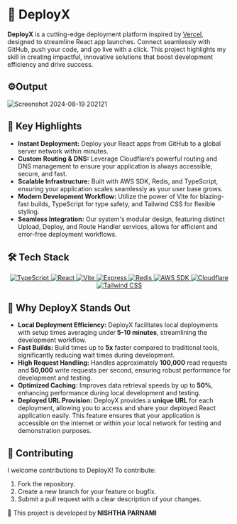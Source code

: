 


<p>
    <h1>🚀 DeployX</h1>
      
      
<b>DeployX</b> is a cutting-edge deployment platform inspired by <a href="https://vercel.com/" target="_blank">Vercel</a>, designed to streamline React app launches. Connect seamlessly with GitHub, push your code, and go live with a click. This project highlights my skill in creating impactful, innovative solutions that boost development efficiency and drive success.
</p>
<p> <h2>⚙️Output</h2> </p>

![Screenshot 2024-08-19 202121](https://github.com/user-attachments/assets/d5f9e8d9-81fe-47bb-85a9-4a2a5f7eb190)
 
 <p>
        <h2>🌟 Key Highlights</h2>
        <ul>
            <li><strong>Instant Deployment:</strong> Deploy your React apps from GitHub to a global server network within minutes.</li>
            <li><strong>Custom Routing & DNS:</strong> Leverage Cloudflare’s powerful routing and DNS management to ensure your application is always accessible, secure, and fast.</li>
            <li><strong>Scalable Infrastructure:</strong> Built with AWS SDK, Redis, and TypeScript, ensuring your application scales seamlessly as your user base grows.</li>
            <li><strong>Modern Development Workflow:</strong> Utilize the power of Vite for blazing-fast builds, TypeScript for type safety, and Tailwind CSS for flexible styling.</li>
            <li><strong>Seamless Integration:</strong> Our system's modular design, featuring distinct Upload, Deploy, and Route Handler services, allows for efficient and error-free deployment workflows.</li>
        </ul> 
        </p>
<p>


   <h2>🛠️ Tech Stack</h2>
        <div class="tech-stack" align="center">
            <a href="https://www.typescriptlang.org/" target="_blank">
                <img src="https://img.shields.io/badge/TypeScript-007ACC?style=for-the-badge&logo=typescript&logoColor=white" alt="TypeScript" />
            </a>
            <a href="https://reactjs.org/" target="_blank">
                <img src="https://img.shields.io/badge/React-61DAFB?style=for-the-badge&logo=react&logoColor=black" alt="React" />
            </a>
            <a href="https://vitejs.dev/" target="_blank">
                <img src="https://img.shields.io/badge/Vite-646CFF?style=for-the-badge&logo=vite&logoColor=white" alt="Vite" />
            </a>
            <a href="https://expressjs.com/" target="_blank">
                <img src="https://img.shields.io/badge/Express.js-000000?style=for-the-badge&logo=express&logoColor=white" alt="Express" />
            </a>
            <a href="https://redis.io/" target="_blank">
                <img src="https://img.shields.io/badge/Redis-DC382D?style=for-the-badge&logo=redis&logoColor=white" alt="Redis" />
            </a>
            <a href="https://aws.amazon.com/sdk-for-javascript/" target="_blank">
                <img src="https://img.shields.io/badge/AWS_SDK-FF9900?style=for-the-badge&logo=amazon-aws&logoColor=white" alt="AWS SDK" />
            </a>
            <a href="https://www.cloudflare.com/" target="_blank">
                <img src="https://img.shields.io/badge/Cloudflare-F38020?style=for-the-badge&logo=cloudflare&logoColor=white" alt="Cloudflare" />
            </a>
            <a href="https://tailwindcss.com/" target="_blank">
                <img src="https://img.shields.io/badge/Tailwind_CSS-38B2AC?style=for-the-badge&logo=tailwind-css&logoColor=white" alt="Tailwind CSS" />
            </a>
        </div>
      <h2>🎯 Why DeployX Stands Out</h2>
<ul>
    <li><strong>Local Deployment Efficiency:</strong> DeployX facilitates local deployments with setup times averaging under<b> 5-10 minutes</b>, streamlining the development workflow.</li>
    <li><strong>Fast Builds:</strong> Build times up to <b>5x</b> faster compared to traditional tools, significantly reducing wait times during development.</li>
    <li><strong>High Request Handling:</strong>  Handles approximately <b>100,000</b> read requests and <b>50,000</b> write requests per second, ensuring robust performance for development and testing.</li>
    <li><strong>Optimized Caching:</strong> Improves data retrieval speeds by up to<b> 50%</b>, enhancing performance during local development and testing.</li>
   <li><strong>Deployed URL Provision:</strong> DeployX provides a <b>unique URL</b> for each deployment, allowing you to access and share your deployed React application easily. This feature ensures that your application is accessible on the internet or within your local network for testing and demonstration purposes.</li>
</ul>


</p> 
       
</p>
<p>
        <h2>🤝 Contributing</h2>
        <p>I welcome contributions to DeployX! To contribute:</p>
        <ol>
            <li>Fork the repository.</li>
            <li>Create a new branch for your feature or bugfix.</li>
            <li>Submit a pull request with a clear description of your changes.</li>
        </ol>
           <p>📄 This project is developed by<strong> NISHTHA PARNAMI </strong></h2></p>
           </p>
           


</div>

